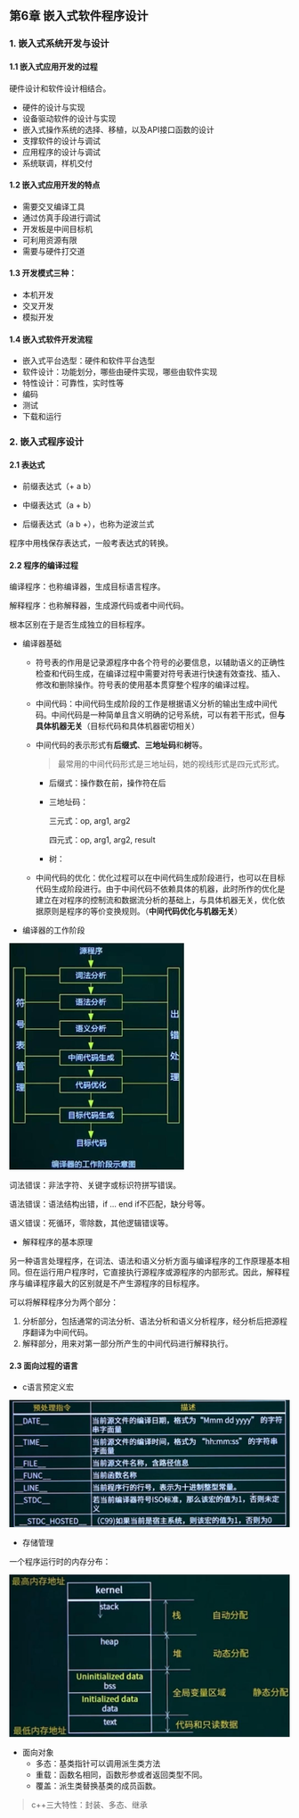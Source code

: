 ## 第6章 嵌入式软件程序设计

### 1. 嵌入式系统开发与设计

#### 1.1 嵌入式应用开发的过程

硬件设计和软件设计相结合。

* 硬件的设计与实现
* 设备驱动软件的设计与实现
* 嵌入式操作系统的选择、移植，以及API接口函数的设计
* 支撑软件的设计与调试
* 应用程序的设计与调试
* 系统联调，样机交付

#### 1.2 嵌入式应用开发的特点

* 需要交叉编译工具
* 通过仿真手段进行调试
* 开发板是中间目标机
* 可利用资源有限
* 需要与硬件打交道

#### 1.3 开发模式三种：

* 本机开发
* 交叉开发
* 模拟开发

#### 1.4 嵌入式软件开发流程

* 嵌入式平台选型：硬件和软件平台选型
* 软件设计：功能划分，哪些由硬件实现，哪些由软件实现
* 特性设计：可靠性，实时性等
* 编码
* 测试
* 下载和运行

### 2. 嵌入式程序设计

#### 2.1 表达式

* 前缀表达式（+ a b）

* 中缀表达式（a + b）
* 后缀表达式（a b +），也称为逆波兰式

程序中用栈保存表达式，一般考表达式的转换。

#### 2.2 程序的编译过程

编译程序：也称编译器，生成目标语言程序。

解释程序：也称解释器，生成源代码或者中间代码。

根本区别在于是否生成独立的目标程序。

* 编译器基础

  * 符号表的作用是记录源程序中各个符号的必要信息，以辅助语义的正确性检查和代码生成，在编译过程中需要对符号表进行快速有效查找、插入、修改和删除操作。符号表的使用基本贯穿整个程序的编译过程。

  * 中间代码：中间代码生成阶段的工作是根据语义分析的输出生成中间代码。中间代码是一种简单且含义明确的记号系统，可以有若干形式，但**与具体机器无关**（目标代码和具体机器密切相关）

  * 中间代码的表示形式有**后缀式**、**三地址码**和**树**等。

    > 最常用的中间代码形式是三地址码，她的视线形式是四元式形式。

    * 后缀式：操作数在前，操作符在后

    * 三地址码：

      三元式：op, arg1, arg2

      四元式：op, arg1, arg2, result

    * 树：

  * 中间代码的优化：优化过程可以在中间代码生成阶段进行，也可以在目标代码生成阶段进行。由于中间代码不依赖具体的机器，此时所作的优化是建立在对程序的控制流和数据流分析的基础上，与具体机器无关，优化依据原则是程序的等价变换规则。（**中间代码优化与机器无关**）

    



* 编译器的工作阶段

<img src="./pic/chapter6/screenshot.jpeg" style="zoom: 50%;" />

词法错误：非法字符、关键字或标识符拼写错误。

语法错误：语法结构出错，if ... end if不匹配，缺分号等。

语义错误：死循环，零除数，其他逻辑错误等。

* 解释程序的基本原理

另一种语言处理程序，在词法、语法和语义分析方面与编译程序的工作原理基本相同。但在运行用户程序时，它直接执行源程序或源程序的内部形式。因此，解释程序与编译程序最大的区别就是不产生源程序的目标程序。

可以将解释程序分为两个部分：

1. 分析部分，包括通常的词法分析、语法分析和语义分析程序，经分析后把源程序翻译为中间代码。
2. 解释部分，用来对第一部分所产生的中间代码进行解释执行。

#### 2.3 面向过程的语言

* c语言预定义宏

<img src="./pic/chapter6/screenshot1.jpeg" style="zoom:50%;" />

* 存储管理

一个程序运行时的内存分布：

<img src="./pic/chapter6/screenshot2.jpeg" style="zoom:50%;" />

* 面向对象
  * 多态：基类指针可以调用派生类方法
  * 重载：函数名相同，函数形参或者返回类型不同。
  * 覆盖：派生类替换基类的成员函数。

> c++三大特性：封装、多态、继承



